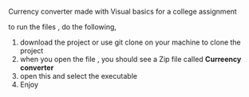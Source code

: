 Currency converter made with Visual basics for a college assignment 

to run the files , do the following, 
1. download the project or use git clone on your machine to clone the project 
2. when you open the file , you should see a Zip file called **Curreency converter**
3. open this and select the executable
4. Enjoy  
